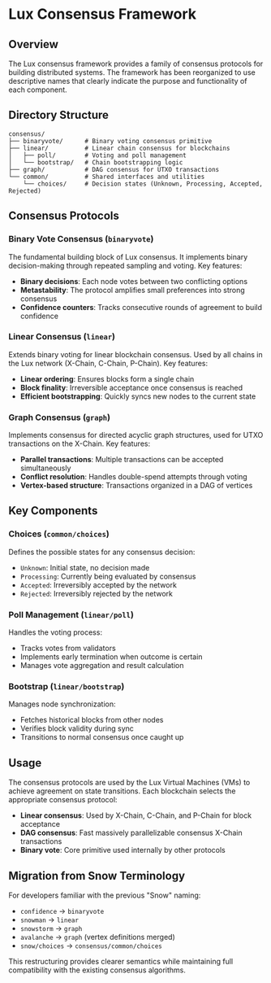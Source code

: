 # Lux Consensus Framework

## Overview

The Lux consensus framework provides a family of consensus protocols for building distributed systems. The framework has been reorganized to use descriptive names that clearly indicate the purpose and functionality of each component.

## Directory Structure

```
consensus/
├── binaryvote/      # Binary voting consensus primitive
├── linear/          # Linear chain consensus for blockchains
│   ├── poll/        # Voting and poll management
│   └── bootstrap/   # Chain bootstrapping logic
├── graph/           # DAG consensus for UTXO transactions
└── common/          # Shared interfaces and utilities
    └── choices/     # Decision states (Unknown, Processing, Accepted, Rejected)
```

## Consensus Protocols

### Binary Vote Consensus (`binaryvote`)
The fundamental building block of Lux consensus. It implements binary decision-making through repeated sampling and voting. Key features:
- **Binary decisions**: Each node votes between two conflicting options
- **Metastability**: The protocol amplifies small preferences into strong consensus
- **Confidence counters**: Tracks consecutive rounds of agreement to build confidence

### Linear Consensus (`linear`)
Extends binary voting for linear blockchain consensus. Used by all chains in the Lux network (X-Chain, C-Chain, P-Chain). Key features:
- **Linear ordering**: Ensures blocks form a single chain
- **Block finality**: Irreversible acceptance once consensus is reached
- **Efficient bootstrapping**: Quickly syncs new nodes to the current state

### Graph Consensus (`graph`)
Implements consensus for directed acyclic graph structures, used for UTXO transactions on the X-Chain. Key features:
- **Parallel transactions**: Multiple transactions can be accepted simultaneously
- **Conflict resolution**: Handles double-spend attempts through voting
- **Vertex-based structure**: Transactions organized in a DAG of vertices

## Key Components

### Choices (`common/choices`)
Defines the possible states for any consensus decision:
- `Unknown`: Initial state, no decision made
- `Processing`: Currently being evaluated by consensus
- `Accepted`: Irreversibly accepted by the network
- `Rejected`: Irreversibly rejected by the network

### Poll Management (`linear/poll`)
Handles the voting process:
- Tracks votes from validators
- Implements early termination when outcome is certain
- Manages vote aggregation and result calculation

### Bootstrap (`linear/bootstrap`)
Manages node synchronization:
- Fetches historical blocks from other nodes
- Verifies block validity during sync
- Transitions to normal consensus once caught up

## Usage

The consensus protocols are used by the Lux Virtual Machines (VMs) to achieve agreement on state transitions. Each blockchain selects the appropriate consensus protocol:

- **Linear consensus**: Used by X-Chain, C-Chain, and P-Chain for block acceptance
- **DAG consensus**: Fast massively parallelizable consensus X-Chain transactions
- **Binary vote**: Core primitive used internally by other protocols

## Migration from Snow Terminology

For developers familiar with the previous "Snow" naming:
- `confidence` → `binaryvote`
- `snowman` → `linear`
- `snowstorm` → `graph`
- `avalanche` → `graph` (vertex definitions merged)
- `snow/choices` → `consensus/common/choices`

This restructuring provides clearer semantics while maintaining full compatibility with the existing consensus algorithms.
